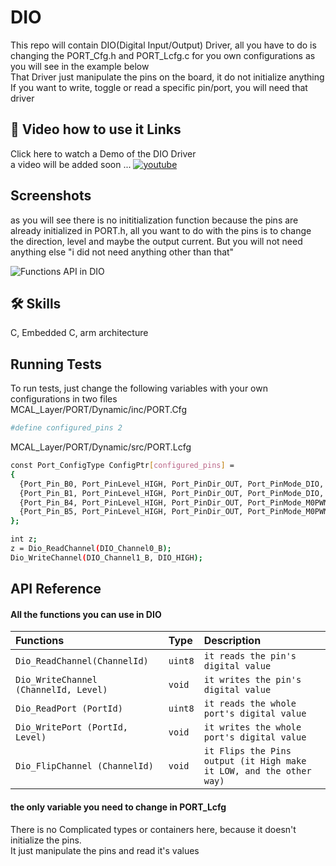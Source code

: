 
# DIO

This repo will contain DIO(Digital Input/Output) Driver,
all you have to do is changing the PORT_Cfg.h and PORT_Lcfg.c for you own configurations as you will see in the example below<br>
That Driver just manipulate the pins on the board, it do not initialize anything<br>
If you want to write, toggle or read a specific pin/port, you will need that driver

## 🔗 Video how to use it Links
Click here to watch a Demo of the DIO Driver<br>
a video will be added soon ...
[![youtube](https://img.shields.io/youtube/views/T1rNExItZcU?style=social)]()


## Screenshots
as you will see there is no inititialization function because the pins are already initialized in PORT.h, all you want to do with the pins is to change the direction, level and maybe the output current. But you will not need anything else "i did not need anything other than that"<br>

![Functions API in DIO](https://user-images.githubusercontent.com/63866803/213947392-0c3c6330-36cc-4aa9-9bf5-d1d5418654dd.png)


## 🛠 Skills
C, Embedded C, arm architecture

## Running Tests

To run tests, just change the following variables with your own configurations in two files <br>
MCAL_Layer/PORT/Dynamic/inc/PORT.Cfg

```bash
#define configured_pins 2
```
MCAL_Layer/PORT/Dynamic/src/PORT.Lcfg

```bash
const Port_ConfigType ConfigPtr[configured_pins] =
{
  {Port_Pin_B0, Port_PinLevel_HIGH, Port_PinDir_OUT, Port_PinMode_DIO, Port_PinInternal_HW, Port_PinOutputCurrent_2ma},
  {Port_Pin_B1, Port_PinLevel_HIGH, Port_PinDir_OUT, Port_PinMode_DIO, Port_PinInternal_OpenDrain, Port_PinOutputCurrent_2ma},
  {Port_Pin_B4, Port_PinLevel_HIGH, Port_PinDir_OUT, Port_PinMode_M0PWMn, Port_PinInternal_HW, Port_PinOutputCurrent_2ma},  // SCL
  {Port_Pin_B5, Port_PinLevel_HIGH, Port_PinDir_OUT, Port_PinMode_M0PWMn, Port_PinInternal_OpenDrain, Port_PinOutputCurrent_2ma}  // SDA
};
```
```bash
int z;
z = Dio_ReadChannel(DIO_Channel0_B);
Dio_WriteChannel(DIO_Channel1_B, DIO_HIGH);
```


## API Reference

#### All the functions you can use in DIO


| Functions | Type     | Description                |
| :-------- | :------- | :------------------------- |
| `Dio_ReadChannel(ChannelId)` | `uint8` | `it reads the pin's digital value`|
| `Dio_WriteChannel (ChannelId, Level)` | `void` | `it writes the pin's digital value` |
| `Dio_ReadPort (PortId)` | `uint8` | `it reads the whole port's digital value`
| `Dio_WritePort (PortId, Level)` | `void` | `it writes the whole port's digital value`
| `Dio_FlipChannel (ChannelId)` | `void` | `it Flips the Pins output (it High make it LOW, and the other way)` |

#### the only variable you need to change in PORT_Lcfg
There is no Complicated types or containers here, because it doesn't initialize the pins.<br>It just manipulate the pins and read it's values
